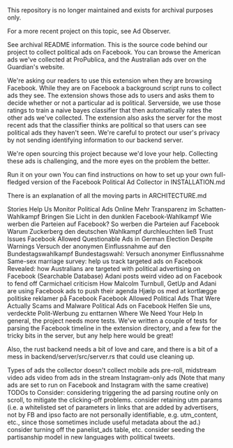 This repository is no longer maintained and exists for archival purposes only.

For a more recent project on this topic, see Ad Observer.

See archival README information.
This is the source code behind our project to collect political ads on Facebook. You can browse the American ads we've collected at ProPublica, and the Australian ads over on the Guardian's website.

We're asking our readers to use this extension when they are browsing Facebook. While they are on Facebook a background script runs to collect ads they see. The extension shows those ads to users and asks them to decide whether or not a particular ad is political. Serverside, we use those ratings to train a naive bayes classifier that then automatically rates the other ads we've collected. The extension also asks the server for the most recent ads that the classifier thinks are political so that users can see political ads they haven't seen. We're careful to protect our user's privacy by not sending identifying information to our backend server.

We're open sourcing this project because we'd love your help. Collecting these ads is challenging, and the more eyes on the problem the better.

Run it on your own
You can find instructions on how to set up your own full-fledged version of the Facebook Political Ad Collector in INSTALLATION.md

There is an explanation of all the moving parts in ARCHITECTURE.md

Stories
Help Us Monitor Political Ads Online
Mehr Transparenz im Schatten-Wahlkampf
Bringen Sie Licht in den dunklen Facebook-Wahlkampf
Wie werben die Parteien auf Facebook?
So werben die Parteien auf Facebook
Warum Zuckerberg den deutschen Wahlkampf durchleuchten ließ
Trust Issues
Facebook Allowed Questionable Ads in German Election Despite Warnings
Versuch der anonymen Einflussnahme auf den Bundestagswahlkampf
Bundestagswahl: Versuch anonymer Einflussnahme
Same-sex marriage survey: help us track targeted ads on Facebook
Revealed: how Australians are targeted with political advertising on Facebook (Searchable Database)
Adani posts weird video ad on Facebook to fend off Carmichael criticism
How Malcolm Turnbull, GetUp and Adani are using Facebook ads to push their agenda
Hjælp os med at kortlægge politiske reklamer på Facebook
Facebook Allowed Political Ads That Were Actually Scams and Malware
Political Ads on Facebook
Helfen Sie uns, verdeckte Polit-Werbung zu enttarnen
Where We Need Your Help
In general, the project needs more tests. We've written a couple of tests for parsing the Facebook timeline in the extension directory, and a few for the tricky bits in the server, but any help here would be great!

Also, the rust backend needs a bit of love and care, and there is a bit of a mess in backend/server/src/server.rs that could use cleaning up.

Types of ads the collector doesn't collect
mobile ads
pre-roll, midstream video ads
video from ads in the stream
Instagram-only ads (Note that many ads are set to run on Facebook and Instagram with the same creative)
TODOs to Consider:
considering triggering the ad parsing routine only on scroll, to mitigate the clicking-off problems.
consider retaining utm params (i.e. a whitelisted set of parameters in links that are added by advertisers, not by FB and ipso facto are not personally identifiable, e.g. utm_content, etc., since those sometimes include useful metadata about the ad.)
consider turning off the panelist_ads table, etc.
consider seeding the partisanship model in new languages with political tweets.
